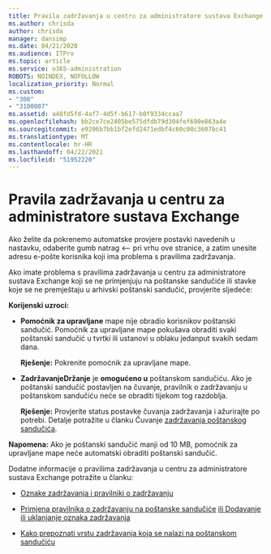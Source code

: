 ```yaml
---
title: Pravila zadržavanja u centru za administratore sustava Exchange ne rade
ms.author: chrisda
author: chrisda
manager: dansimp
ms.date: 04/21/2020
ms.audience: ITPro
ms.topic: article
ms.service: o365-administration
ROBOTS: NOINDEX, NOFOLLOW
localization_priority: Normal
ms.custom:
- "308"
- "3100007"
ms.assetid: a48fd5fd-4af7-4d5f-b617-b0f9334ccaa7
ms.openlocfilehash: bb2ce7ce2405be575dfdb79d304fef690e863a4e
ms.sourcegitcommit: e9206b7bb1bf2efd2471edbf4c60c00c3607bc41
ms.translationtype: MT
ms.contentlocale: hr-HR
ms.lasthandoff: 04/22/2021
ms.locfileid: "51952220"
---
```

# <a name="retention-policies-in-exchange-admin-center"></a>Pravila zadržavanja u centru za administratore sustava Exchange

Ako želite da pokrenemo automatske provjere postavki navedenih u nastavku, odaberite gumb natrag <– pri vrhu ove stranice, a zatim unesite adresu e-pošte korisnika koji ima problema s pravilima zadržavanja.

Ako imate problema s pravilima zadržavanja u centru za administratore sustava Exchange koji se ne primjenjuju na poštanske sandučiće ili stavke koje se ne premještaju u arhivski poštanski sandučić, provjerite sljedeće:

**Korijenski uzroci:**

- **Pomoćnik za upravljane** mape nije obradio korisnikov poštanski sandučić. Pomoćnik za upravljane mape pokušava obraditi svaki poštanski sandučić u tvrtki ili ustanovi u oblaku jedanput svakih sedam dana.

  **Rješenje:** Pokrenite pomoćnik za upravljane mape.

- **ZadržavanjeDržanje** je **omogućeno u** poštanskom sandučiću. Ako je poštanski sandučić postavljen na čuvanje, pravilnik o zadržavanju u poštanskom sandučiću neće se obraditi tijekom tog razdoblja.

  **Rješenje:** Provjerite status postavke čuvanja zadržavanja i ažurirajte po potrebi. Detalje potražite u članku Čuvanje [zadržavanja poštanskog sandučića](https://docs.microsoft.com/exchange/security-and-compliance/messaging-records-management/mailbox-retention-hold).
 
**Napomena:** Ako je poštanski sandučić manji od 10 MB, pomoćnik za upravljane mape neće automatski obraditi poštanski sandučić.
 
Dodatne informacije o pravilima zadržavanja u centru za administratore sustava Exchange potražite u članku:

- [Oznake zadržavanja i pravilniki o zadržavanju](https://docs.microsoft.com/exchange/security-and-compliance/messaging-records-management/retention-tags-and-policies)

- [Primjena pravilnika o zadržavanju na poštanske sandučiće](https://docs.microsoft.com/exchange/security-and-compliance/messaging-records-management/apply-retention-policy) [ili Dodavanje ili uklanjanje oznaka zadržavanja](https://docs.microsoft.com/exchange/security-and-compliance/messaging-records-management/add-or-remove-retention-tags)

- [Kako prepoznati vrstu zadržavanja koja se nalazi na poštanskom sandučiću](https://docs.microsoft.com/microsoft-365/compliance/identify-a-hold-on-an-exchange-online-mailbox)
